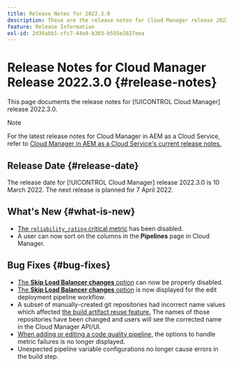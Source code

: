 ```yaml
---
title: Release Notes for 2022.3.0
description: These are the release notes for Cloud Manager release 2022.3.0.
feature: Release Information
exl-id: 2d38abb1-cfc7-44a9-b303-b555e2827eea
---
```


# Release Notes for Cloud Manager Release 2022.3.0 {#release-notes}

This page documents the release notes for [!UICONTROL Cloud Manager] release 2022.3.0.

>[!NOTE]
>
>For the latest release notes for Cloud Manager in AEM as a Cloud Service, refer to [Cloud Manager in AEM as a Cloud Service's current release notes.](https://experienceleague.adobe.com/docs/experience-manager-cloud-service/content/implementing/using-cloud-manager/release-notes-cloud-manager/release-notes-cm-current.html)

## Release Date {#release-date}

The release date for [!UICONTROL Cloud Manager] release 2022.3.0 is 10 March 2022. The next release is planned for 7 April 2022.

## What's New {#what-is-new}

* [The `reliability_rating` critical metric](understand-your-test-results.md) has been disabled.
* A user can now sort on the columns in the **Pipelines** page in Cloud Manager.

## Bug Fixes {#bug-fixes}

* [The **Skip Load Balancer changes** option](configuring-production-pipelines.md#adding-production-pipeline) can now be properly disabled.
* [The **Skip Load Balancer changes** option](configuring-production-pipelines.md#adding-production-pipeline) is now displayed for the edit deployment pipeline workflow. 
* A subset of manually-created git repositories had incorrect name values which affected [the build artifact reuse feature.](setting-up-project.md#build-artifact-reuse) The names of those repositories have been changed and users will see the corrected name in the Cloud Manager API/UI.
* [When adding or editing a code quality pipeline,](configuring-non-production-pipelines.md) the options to handle metric failures is no longer displayed.
* Unexpected pipeline variable configurations no longer cause errors in the build step.

